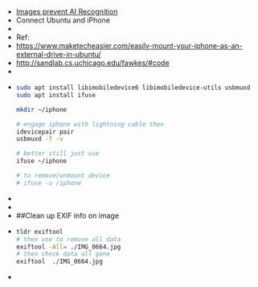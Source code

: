 - [Images prevent AI Recognition](https://github.com/Shawn-Shan/fawkes)
- Connect Ubuntu and iPhone
-
- Ref:
- https://www.maketecheasier.com/easily-mount-your-iphone-as-an-external-drive-in-ubuntu/
- http://sandlab.cs.uchicago.edu/fawkes/#code
-
- ```bash
  sudo apt install libimobiledevice6 libimobiledevice-utils usbmuxd
  sudo apt install ifuse
  
  mkdir ~/iphone
  
  # engage iphone with lightning cable then
  idevicepair pair
  usbmuxd -f -v
  
  # better still just use 
  ifuse ~/iphone
  
  # to remove/unmount device
  # ifuse -u /iphone
  ```
-
-
- ##Clean up EXIF info on image
- ```bash
  tldr exiftool
  # then use to remove all data
  exiftool -All= ./IMG_0664.jpg
  # then check data all gone
  exiftool  ./IMG_0664.jpg
  
  ```
-